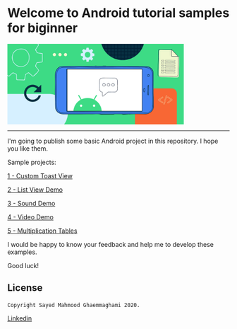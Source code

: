 # Welcome to Android tutorial samples for biginner

<img width="400"  alt="Android tutorial samples for biginner" align="middle" src="./readmeImage.png" />
<hr>
I'm going to publish some basic Android project in this repository. I hope you like them.

Sample projects:

[1 - Custom Toast View](https://github.com/mahmood-ghaem/AndroidTutorialSamples_Biginner/wiki/Custom-Toast-View)

[2 - List View Demo](https://github.com/mahmood-ghaem/AndroidTutorialSamples_Biginner/wiki/List-View-Demo)

[3 - Sound Demo](https://github.com/mahmood-ghaem/AndroidTutorialSamples_Biginner/wiki/Sound-Demo)

[4 - Video Demo](https://github.com/mahmood-ghaem/AndroidTutorialSamples_Biginner/wiki/Video-Demo)

[5 - Multiplication Tables](https://github.com/mahmood-ghaem/AndroidTutorialSamples_Biginner/wiki/Multiplication-Tables)



I would be happy to know your feedback and help me to develop these examples.

Good luck!







## License
```
Copyright Sayed Mahmood Ghaemmaghami 2020.
```
[Linkedin](https://www.linkedin.com/in/mahmood-ghaemmaghami)
